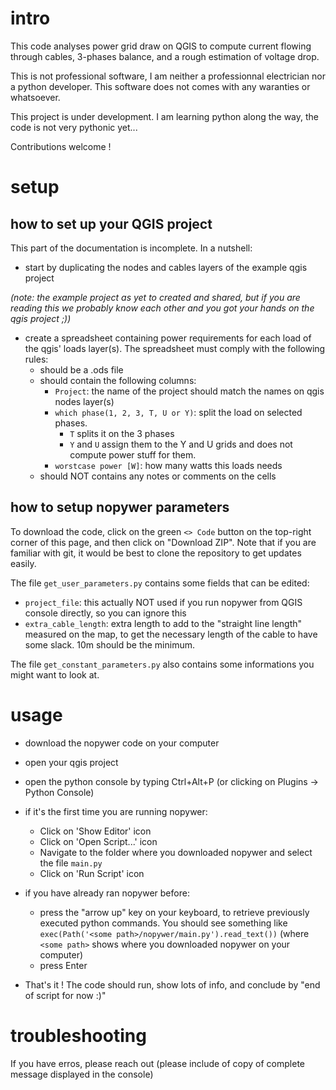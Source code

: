 # intro 
This code analyses power grid draw on QGIS to compute current flowing through cables, 3-phases balance, and a rough estimation of voltage drop. 

This is not professional software, I am neither a professionnal electrician nor a python developer. This software does not comes with any waranties or whatsoever.

This project is under development. I am learning python along the way, the code is not very pythonic yet... 

Contributions welcome !


# setup

## how to set up your QGIS project
This part of the documentation is incomplete. In a nutshell: 
- start by duplicating the nodes and cables layers of the example qgis project

*(note: the example project as yet to created and shared, but if you are reading this we probably know each other and you got your hands on the qgis project ;))*

- create a spreadsheet containing power requirements for each load of the qgis' loads layer(s). The spreadsheet must comply with the following rules:
    - should be a .ods file 
    - should contain the following columns: 
        - ```Project```: the name of the project should match the names on qgis nodes layer(s)
        - ```which phase(1, 2, 3, T, U or Y)```: split the load on selected phases.
            - ```T``` splits it on the 3 phases 
            - ```Y``` and ```U``` assign them to the Y and U grids and does not compute power stuff for them.
        - ```worstcase power [W]```: how many watts this loads needs 
    - should NOT contains any notes or comments on the cells 

## how to setup nopywer parameters 

To download the code, click on the green ```<> Code``` button on the top-right corner of this page, and then click on "Download ZIP". Note that if you are familiar with git, it would be best to clone the repository to get updates easily. 

The file ```get_user_parameters.py``` contains some fields that can be edited:
- ```project_file```: this actually NOT used if you run nopywer from QGIS console directly, so you can ignore this 
- ```extra_cable_length```: extra length to add to the "straight line length" measured on the map, to get the necessary length of the cable to have some slack. 10m should be the minimum.

The file ```get_constant_parameters.py``` also contains some informations you might want to look at. 


# usage 
- download the nopywer code on your computer 
- open your qgis project 
- open the python console by typing Ctrl+Alt+P (or clicking on Plugins -> Python Console)
- if it's the first time you are running nopywer:
    - Click on 'Show Editor' icon
    - Click on 'Open Script...' icon 
    - Navigate to the folder where you downloaded nopywer and select the file ```main.py```
    - Click on 'Run Script' icon 

- if you have already ran nopywer before:
    - press the "arrow up" key on your keyboard, to retrieve previously executed python commands. You should see something like ```exec(Path('<some path>/nopywer/main.py').read_text())``` (where ```<some path>``` shows where you downloaded nopywer on your computer)
    - press Enter 

- That's it ! The code should run, show lots of info, and conclude by "end of script for now :)"


# troubleshooting
If you have erros, please reach out (please include of copy of complete message displayed in the console)



